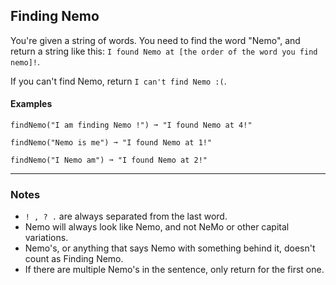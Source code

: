 ## Finding Nemo

You're given a string of words. You need to find the word "Nemo", and return a string like this: `I found Nemo at [the order of the word you find nemo]!`.

If you can't find Nemo, return `I can't find Nemo :(`.

#### Examples

```text
findNemo("I am finding Nemo !") ➞ "I found Nemo at 4!"

findNemo("Nemo is me") ➞ "I found Nemo at 1!"

findNemo("I Nemo am") ➞ "I found Nemo at 2!"
```

---

### Notes

- `! , ? .` are always separated from the last word.
- Nemo will always look like Nemo, and not NeMo or other capital variations.
- Nemo's, or anything that says Nemo with something behind it, doesn't count as Finding Nemo.
- If there are multiple Nemo's in the sentence, only return for the first one.